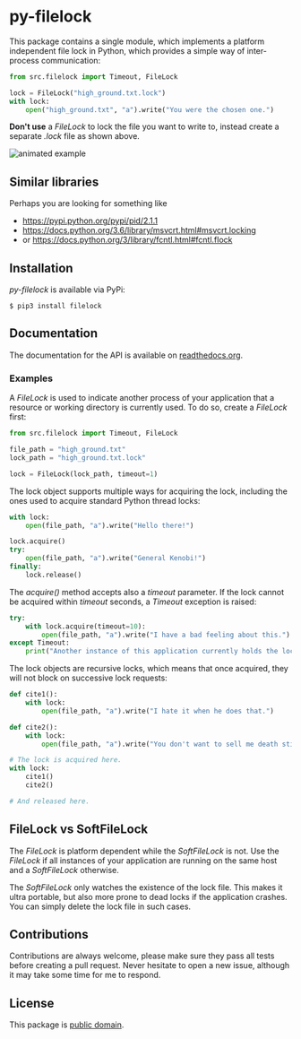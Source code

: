 # py-filelock

This package contains a single module, which implements a platform independent
file lock in Python, which provides a simple way of inter-process communication:

```Python
from src.filelock import Timeout, FileLock

lock = FileLock("high_ground.txt.lock")
with lock:
    open("high_ground.txt", "a").write("You were the chosen one.")
```

**Don't use** a *FileLock* to lock the file you want to write to, instead create
a separate *.lock* file as shown above.

![animated example](https://raw.githubusercontent.com/tox-dev/py-filelock/main/example/example.gif)


## Similar libraries

Perhaps you are looking for something like

*   https://pypi.python.org/pypi/pid/2.1.1
*   https://docs.python.org/3.6/library/msvcrt.html#msvcrt.locking
*   or https://docs.python.org/3/library/fcntl.html#fcntl.flock


## Installation

*py-filelock* is available via PyPi:

```
$ pip3 install filelock
```


## Documentation

The documentation for the API is available on
[readthedocs.org](https://filelock.readthedocs.io/).


### Examples

A *FileLock* is used to indicate another process of your application that a
resource or working
directory is currently used. To do so, create a *FileLock* first:

```Python
from src.filelock import Timeout, FileLock

file_path = "high_ground.txt"
lock_path = "high_ground.txt.lock"

lock = FileLock(lock_path, timeout=1)
```

The lock object supports multiple ways for acquiring the lock, including the
ones used to acquire standard Python thread locks:

```Python
with lock:
    open(file_path, "a").write("Hello there!")

lock.acquire()
try:
    open(file_path, "a").write("General Kenobi!")
finally:
    lock.release()
```

The *acquire()* method accepts also a *timeout* parameter. If the lock cannot be
acquired within *timeout* seconds, a *Timeout* exception is raised:

```Python
try:
    with lock.acquire(timeout=10):
        open(file_path, "a").write("I have a bad feeling about this.")
except Timeout:
    print("Another instance of this application currently holds the lock.")
```

The lock objects are recursive locks, which means that once acquired, they will
not block on successive lock requests:

```Python
def cite1():
    with lock:
        open(file_path, "a").write("I hate it when he does that.")

def cite2():
    with lock:
        open(file_path, "a").write("You don't want to sell me death sticks.")

# The lock is acquired here.
with lock:
    cite1()
    cite2()

# And released here.
```


## FileLock vs SoftFileLock

The *FileLock* is platform dependent while the *SoftFileLock* is not. Use the
*FileLock* if all instances of your application are running on the same host and
a *SoftFileLock* otherwise.

The *SoftFileLock* only watches the existence of the lock file. This makes it
ultra portable, but also more prone to dead locks if the application crashes.
You can simply delete the lock file in such cases.


## Contributions

Contributions are always welcome, please make sure they pass all tests before
creating a pull request. Never hesitate to open a new issue, although it may
take some time for me to respond.


## License

This package is [public domain](./LICENSE).
